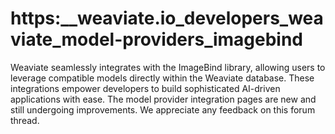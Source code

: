 # https:\_\_weaviate.io_developers_weaviate_model-providers_imagebind

Weaviate seamlessly integrates with the ImageBind library, allowing users to leverage compatible models directly within the Weaviate database. These integrations empower developers to build sophisticated AI-driven applications with ease. The model provider integration pages are new and still undergoing improvements. We appreciate any feedback on this forum thread.
